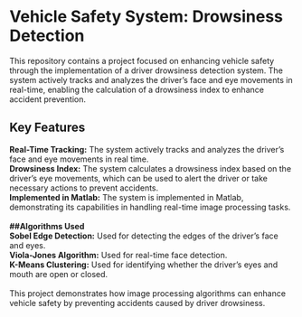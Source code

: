 # Vehicle Safety System: Drowsiness Detection <br>
This repository contains a project focused on enhancing vehicle safety through the implementation of a driver drowsiness detection system. The system actively tracks and analyzes the driver’s face and eye movements in real-time, enabling the calculation of a drowsiness index to enhance accident prevention.

## Key Features <br >
**Real-Time Tracking:** The system actively tracks and analyzes the driver’s face and eye movements in real time. <br >
**Drowsiness Index:** The system calculates a drowsiness index based on the driver’s eye movements, which can be used to alert the driver or take necessary actions to prevent accidents.<br >
**Implemented in Matlab:** The system is implemented in Matlab, demonstrating its capabilities in handling real-time image processing tasks.<br > <br >
**##Algorithms Used** <br>
**Sobel Edge Detection:** Used for detecting the edges of the driver’s face and eyes.<br >
**Viola-Jones Algorithm:** Used for real-time face detection.<br >
**K-Means Clustering:** Used for identifying whether the driver’s eyes and mouth are open or closed.<br><br>
This project demonstrates how image processing algorithms can enhance vehicle safety by preventing accidents caused by driver drowsiness.<br >
